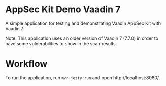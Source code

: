 AppSec Kit Demo Vaadin 7
========================

A simple application for testing and demonstrating Vaadin AppSec Kit with Vaadin 7.

Note: This application uses an older version of Vaadin 7 (7.7.0) in order to have
some vulnerabilities to show in the scan results.

Workflow
========

To run the application, run `mvn jetty:run` and open http://localhost:8080/.
